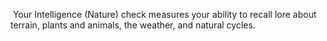  Your Intelligence (Nature) check measures your ability to recall lore about terrain, plants and animals, the weather, and natural cycles.